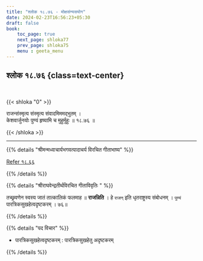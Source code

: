 ```yaml
---
title: "श्लोक १८.७६ - मोक्षसंन्यसयोग"
date: 2024-02-23T16:56:23+05:30
draft: false
book:
    toc_page: true
    next_page: shloka77
    prev_page: shloka75
    menu : geeta_menu
---
```




## श्लोक १८.७६  {class=text-center}

<br/>

{{< shloka  "0"  >}}

राजन्संस्मृत्य संस्मृत्य संवादमिममद्भुतम् ।  
केशवार्जुनयोः पुण्यं हृष्यामि च मुहुर्मुहुः ॥ १८.७६ ॥

{{< /shloka >}}

---


{{% details "श्रीमन्मध्वाचार्यभगवत्पादाचर्य विरचित  गीताभाष्य" %}}

[Refer १८.६६](../shloka66)

{{% /details %}}



{{% details "श्रीराघवेन्द्रतीर्थविरचित गीताविवृतिः " %}}

तच्छ्रवणेन स्वस्य जातं तात्कालिकं फलमाह ॥ **राजन्निति** । 
हे `राजन्‌` इति धृतराष्ट्रस्य संबोधनम्‌ । `पुण्यं` 
पारत्रिकसुखहेत्वदृष्टकरम्‌ । ७६॥

{{% /details %}}



{{% details "पद विचार" %}}

- पारत्रिकसुखहेत्वदृष्टकरम्‌ : पारत्रिकसुखहेतु अदृष्टकरम्‌

{{% /details %}}
